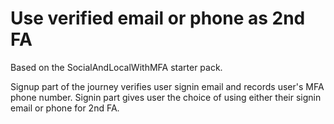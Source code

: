 # Use verified email or phone as 2nd FA

Based on the SocialAndLocalWithMFA starter pack.

Signup part of the journey verifies user signin email and records user's MFA phone number.
Signin part gives user the choice of using either their signin email or phone for 2nd FA.